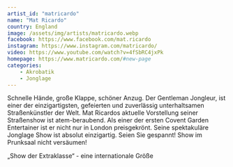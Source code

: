 ```yaml
---
artist_id: "matricardo"
name: "Mat Ricardo"
country: England
image: /assets/img/artists/matricardo.webp
facebook: https://www.facebook.com/mat.ricardo
instagram: https://www.instagram.com/matricardo/
video: https://www.youtube.com/watch?v=4fSbRC4jxPk
homepage: https://www.matricardo.com/#new-page
categories:
    - Akrobatik
    - Jonglage
---
```

Schnelle Hände, große Klappe, schöner Anzug. Der Gentleman Jongleur, ist einer der einzigartigsten, gefeierten und zuverlässig unterhaltsamen Straßenkünstler der Welt. Mat Ricardos aktuelle Vorstellung seiner Straßenshow ist atem-beraubend. Als einer der ersten Covent Garden Entertainer ist er nicht nur in London preisgekrönt. Seine spektakuläre Jonglage Show ist absolut einzigartig. Seien Sie gespannt! Show im Prunksaal nicht versäumen!

„Show der Extraklasse“ - eine internationale Größe